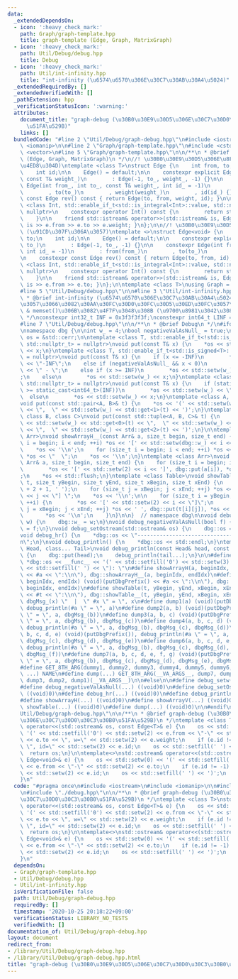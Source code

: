 ```yaml
---
data:
  _extendedDependsOn:
  - icon: ':heavy_check_mark:'
    path: Graph/graph-template.hpp
    title: graph-template (Edge, Graph, MatrixGraph)
  - icon: ':heavy_check_mark:'
    path: Util/Debug/debug.hpp
    title: Debug
  - icon: ':heavy_check_mark:'
    path: Util/int-infinity.hpp
    title: "int-infinity (\u6574\u6570\u306E\u30C7\u30AB\u30A4\u5024)"
  _extendedRequiredBy: []
  _extendedVerifiedWith: []
  _pathExtension: hpp
  _verificationStatusIcon: ':warning:'
  attributes:
    document_title: "graph-debug (\u30B0\u30E9\u30D5\u306E\u30C7\u30D0\u30C3\u30B0\
      \u51FA\u529B)"
    links: []
  bundledCode: "#line 2 \"Util/Debug/graph-debug.hpp\"\n#include <iostream>\n#include\
    \ <iomanip>\n\n#line 2 \"Graph/graph-template.hpp\"\n#include <cstdint>\n#include\
    \ <vector>\n#line 5 \"Graph/graph-template.hpp\"\n\n/**\n * @brief graph-template\
    \ (Edge, Graph, MatrixGraph)\n */\n//! \u30B0\u30E9\u30D5\u306E\u8FBA (\u91CD\u307F\
    \u4ED8\u304D)\ntemplate <class T>\nstruct Edge {\n    int from, to;\n    T weight;\n\
    \    int id;\n\n    Edge() = default;\n\n    constexpr explicit Edge(int to_,\
    \ const T& weight_)\n        : Edge(-1, to_, weight_, -1) {}\n\n    constexpr\
    \ Edge(int from_, int to_, const T& weight_, int id_ = -1)\n        : from(from_)\n\
    \        , to(to_)\n        , weight(weight_)\n        , id(id_) {}\n\n    constexpr\
    \ const Edge rev() const { return Edge(to, from, weight, id); }\n\n    template\
    \ <class Int, std::enable_if_t<std::is_integral<Int>::value, std::nullptr_t> =\
    \ nullptr>\n    constexpr operator Int() const {\n        return static_cast<Int>(to);\n\
    \    }\n\n    friend std::istream& operator>>(std::istream& is, Edge& e) { return\
    \ is >> e.from >> e.to >> e.weight; }\n};\n\n//! \u30B0\u30E9\u30D5\u306E\u8FBA\
    \ (\u91CD\u307F\u306A\u3057)\ntemplate <>\nstruct Edge<void> {\n    int from,\
    \ to;\n    int id;\n\n    Edge() = default;\n\n    constexpr explicit Edge(int\
    \ to_)\n        : Edge(-1, to_, -1) {}\n\n    constexpr Edge(int from_, int to_,\
    \ int id_ = -1)\n        : from(from_)\n        , to(to_)\n        , id(id_) {}\n\
    \n    constexpr const Edge rev() const { return Edge(to, from, id); }\n\n    template\
    \ <class Int, std::enable_if_t<std::is_integral<Int>::value, std::nullptr_t> =\
    \ nullptr>\n    constexpr operator Int() const {\n        return static_cast<Int>(to);\n\
    \    }\n\n    friend std::istream& operator>>(std::istream& is, Edge& e) { return\
    \ is >> e.from >> e.to; }\n};\n\ntemplate <class T>\nusing Graph = std::vector<std::vector<Edge<T>>>;\n\
    #line 5 \"Util/Debug/debug.hpp\"\n\n#line 3 \"Util/int-infinity.hpp\"\n\n/**\n\
    \ * @brief int-infinity (\u6574\u6570\u306E\u30C7\u30AB\u30A4\u5024)\n * 2\u500D\
    \u3057\u3066\u3082\u30AA\u30FC\u30D0\u30FC\u30D5\u30ED\u30FC\u3057\u306A\u3044\
    \ & memset()\u306B\u3082\u4F7F\u3048\u308B (\u9700\u8981\u3042\u308B\uFF1F)\n\
    \ */\nconstexpr int32_t INF = 0x3f3f3f3f;\nconstexpr int64_t LINF = 0x3f3f3f3f3f3f3f3fLL;\n\
    #line 7 \"Util/Debug/debug.hpp\"\n\n/**\n * @brief Debug\n */\n#ifdef LOCAL_DEBUG\n\
    \nnamespace dbg {\n\nint w_ = 4;\nbool negativeValAsNull_ = true;\nstd::ostream*\
    \ os = &std::cerr;\n\ntemplate <class T, std::enable_if_t<!std::is_arithmetic<T>::value,\
    \ std::nullptr_t> = nullptr>\nvoid put(const T& x) {\n    *os << std::setw(w_)\
    \ << x;\n}\ntemplate <class T, std::enable_if_t<std::is_signed<T>::value, std::nullptr_t>\
    \ = nullptr>\nvoid put(const T& x) {\n    if (x <= -INF)\n        *os << std::setw(w_)\
    \ << \"-INF\";\n    else if (negativeValAsNull_ && x < 0)\n        *os << std::setw(w_)\
    \ << \" - \";\n    else if (x >= INF)\n        *os << std::setw(w_) << \"INF\"\
    ;\n    else\n        *os << std::setw(w_) << x;\n}\ntemplate <class T, std::enable_if_t<std::is_unsigned<T>::value,\
    \ std::nullptr_t> = nullptr>\nvoid put(const T& x) {\n    if (static_cast<int64_t>(x)\
    \ >= static_cast<int64_t>(INF))\n        *os << std::setw(w_) << \"INF\";\n  \
    \  else\n        *os << std::setw(w_) << x;\n}\ntemplate <class A, class B>\n\
    void put(const std::pair<A, B>& t) {\n    *os << '(' << std::setw(w_) << std::get<0>(t)\
    \ << \",  \" << std::setw(w_) << std::get<1>(t) << ')';\n}\ntemplate <class A,\
    \ class B, class C>\nvoid put(const std::tuple<A, B, C>& t) {\n    *os << '('\
    \ << std::setw(w_) << std::get<0>(t) << \",  \" << std::setw(w_) << std::get<1>(t)\
    \ << \",  \" << std::setw(w_) << std::get<2>(t) << ')';\n}\n\ntemplate <class\
    \ Arr>\nvoid showArrayH__(const Arr& a, size_t begin, size_t end) {\n    for (size_t\
    \ i = begin; i < end; ++i) *os << '[' << std::setw(dbg::w_) << i << \"] \";\n\
    \    *os << '\\n';\n    for (size_t i = begin; i < end; ++i) *os << ' ', dbg::put(a[i]),\
    \ *os << \"  \";\n    *os << '\\n';\n}\ntemplate <class Arr>\nvoid showArrayV__(const\
    \ Arr& a, size_t begin, size_t end) {\n    for (size_t i = begin; i < end; ++i)\n\
    \        *os << '[' << std::setw(2) << i << ']', dbg::put(a[i]), *os << \"\\n\"\
    ;\n    *os << std::flush;\n}\ntemplate <class Table>\nvoid showTable__(const Table&\
    \ t, size_t yBegin, size_t yEnd, size_t xBegin, size_t xEnd) {\n    *os << std::string(1\
    \ + 2 + 1, ' ');\n    for (size_t j = xBegin; j < xEnd; ++j) *os << '[' << std::setw(dbg::w_)\
    \ << j << \"] \";\n    *os << '\\n';\n\n    for (size_t i = yBegin; i < yEnd;\
    \ ++i) {\n        *os << '[' << std::setw(2) << i << \"]\";\n        for (size_t\
    \ j = xBegin; j < xEnd; ++j) *os << ' ', dbg::put(t[i][j]), *os << \"  \";\n \
    \       *os << '\\n';\n    }\n}\n\n}  // namespace dbg\n\nvoid debug_setw(int\
    \ w) {\n    dbg::w_ = w;\n}\nvoid debug_negativeValAsNull(bool f) {\n    dbg::negativeValAsNull_\
    \ = f;\n}\nvoid debug_setOstream(std::ostream& os) {\n    dbg::os = &os;\n}\n\
    void debug_hr() {\n    *dbg::os << \"----------------------------------------------------------------------\\\
    n\";\n}\nvoid debug_println() {\n    *dbg::os << std::endl;\n}\ntemplate <class\
    \ Head, class... Tail>\nvoid debug_println(const Head& head, const Tail&... tail)\
    \ {\n    dbg::put(head);\n    debug_println(tail...);\n}\n\n#define putDbgPrefix()\
    \ *dbg::os << __func__ << '(' << std::setfill('0') << std::setw(3) << __LINE__\
    \ << std::setfill(' ') << \"): \"\n#define showArrayH(a, beginIdx, endIdx) (void)(putDbgPrefix()\
    \ << #a << \":\\n\"), dbg::showArrayH__(a, beginIdx, endIdx)\n#define showArrayV(a,\
    \ beginIdx, endIdx) (void)(putDbgPrefix() << #a << \":\\n\"), dbg::showArrayV__(a,\
    \ beginIdx, endIdx)\n#define showTable(t, yBegin, yEnd, xBegin, xEnd) (void)(putDbgPrefix()\
    \ << #t << \":\\n\"), dbg::showTable__(t, yBegin, yEnd, xBegin, xEnd)\n#define\
    \ dbgMsg_(x) \"  |  \" #x \" = \", x\n#define dump1(a) (void)(putDbgPrefix()),\
    \ debug_println(#a \" = \", a)\n#define dump2(a, b) (void)(putDbgPrefix()), debug_println(#a\
    \ \" = \", a, dbgMsg_(b))\n#define dump3(a, b, c) (void)(putDbgPrefix()), debug_println(#a\
    \ \" = \", a, dbgMsg_(b), dbgMsg_(c))\n#define dump4(a, b, c, d) (void)(putDbgPrefix()),\
    \ debug_println(#a \" = \", a, dbgMsg_(b), dbgMsg_(c), dbgMsg_(d))\n#define dump5(a,\
    \ b, c, d, e) (void)(putDbgPrefix()), debug_println(#a \" = \", a, dbgMsg_(b),\
    \ dbgMsg_(c), dbgMsg_(d), dbgMsg_(e))\n#define dump6(a, b, c, d, e, f) (void)(putDbgPrefix()),\
    \ debug_println(#a \" = \", a, dbgMsg_(b), dbgMsg_(c), dbgMsg_(d), dbgMsg_(e),\
    \ dbgMsg_(f))\n#define dump7(a, b, c, d, e, f, g) (void)(putDbgPrefix()), debug_println(#a\
    \ \" = \", a, dbgMsg_(b), dbgMsg_(c), dbgMsg_(d), dbgMsg_(e), dbgMsg_(f), dbgMsg_(g))\n\
    #define GET_8TH_ARG(dummy1, dummy2, dummy3, dummy4, dummy5, dummy6, dumy7, NAME,\
    \ ...) NAME\n#define dump(...) GET_8TH_ARG(__VA_ARGS__, dump7, dump6, dump5, dump4,\
    \ dump3, dump2, dump1)(__VA_ARGS__)\n\n#else\n\n#define debug_setw(...) ((void)0)\n\
    #define debug_negativeValAsNull(...) ((void)0)\n#define debug_setOstream(...)\
    \ ((void)0)\n#define debug_hr(...) ((void)0)\n#define debug_println(...) ((void)0)\n\
    #define showArrayH(...) ((void)0)\n#define showArrayV(...) ((void)0)\n#define\
    \ showTable(...) ((void)0)\n#define dump(...) ((void)0)\n\n#endif\n#line 7 \"\
    Util/Debug/graph-debug.hpp\"\n\n/**\n * @brief graph-debug (\u30B0\u30E9\u30D5\
    \u306E\u30C7\u30D0\u30C3\u30B0\u51FA\u529B)\n */\ntemplate <class T>\nstd::ostream&\
    \ operator<<(std::ostream& os, const Edge<T>& e) {\n    os << std::setw(0) <<\
    \ '(' << std::setfill('0') << std::setw(2) << e.from << \"-\" << std::setw(2)\
    \ << e.to << \", w=\" << std::setw(2) << e.weight;\n    if (e.id != -1) os <<\
    \ \", id=\" << std::setw(2) << e.id;\n    os << std::setfill(' ') << ')';\n  \
    \  return os;\n}\n\ntemplate<>\nstd::ostream& operator<<(std::ostream& os, const\
    \ Edge<void>& e) {\n    os << std::setw(0) << '(' << std::setfill('0') << std::setw(2)\
    \ << e.from << \"-\" << std::setw(2) << e.to;\n    if (e.id != -1) os << \", id=\"\
    \ << std::setw(2) << e.id;\n    os << std::setfill(' ') << ')';\n    return os;\n\
    }\n"
  code: "#pragma once\n#include <iostream>\n#include <iomanip>\n\n#include \"../../Graph/graph-template.hpp\"\
    \n#include \"./debug.hpp\"\n\n/**\n * @brief graph-debug (\u30B0\u30E9\u30D5\u306E\
    \u30C7\u30D0\u30C3\u30B0\u51FA\u529B)\n */\ntemplate <class T>\nstd::ostream&\
    \ operator<<(std::ostream& os, const Edge<T>& e) {\n    os << std::setw(0) <<\
    \ '(' << std::setfill('0') << std::setw(2) << e.from << \"-\" << std::setw(2)\
    \ << e.to << \", w=\" << std::setw(2) << e.weight;\n    if (e.id != -1) os <<\
    \ \", id=\" << std::setw(2) << e.id;\n    os << std::setfill(' ') << ')';\n  \
    \  return os;\n}\n\ntemplate<>\nstd::ostream& operator<<(std::ostream& os, const\
    \ Edge<void>& e) {\n    os << std::setw(0) << '(' << std::setfill('0') << std::setw(2)\
    \ << e.from << \"-\" << std::setw(2) << e.to;\n    if (e.id != -1) os << \", id=\"\
    \ << std::setw(2) << e.id;\n    os << std::setfill(' ') << ')';\n    return os;\n\
    }\n"
  dependsOn:
  - Graph/graph-template.hpp
  - Util/Debug/debug.hpp
  - Util/int-infinity.hpp
  isVerificationFile: false
  path: Util/Debug/graph-debug.hpp
  requiredBy: []
  timestamp: '2020-10-25 20:18:22+09:00'
  verificationStatus: LIBRARY_NO_TESTS
  verifiedWith: []
documentation_of: Util/Debug/graph-debug.hpp
layout: document
redirect_from:
- /library/Util/Debug/graph-debug.hpp
- /library/Util/Debug/graph-debug.hpp.html
title: "graph-debug (\u30B0\u30E9\u30D5\u306E\u30C7\u30D0\u30C3\u30B0\u51FA\u529B)"
---
```

